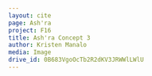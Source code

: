 ```yaml
---
layout: cite
page: Ash'ra
project: F16
title: Ash'ra Concept 3
author: Kristen Manalo
media: Image
drive_id: 0B683VgoOcTb2R2dKV3JRWWlLWlU
---
```

